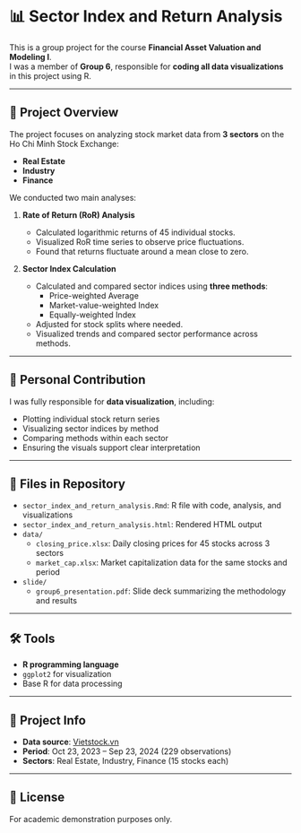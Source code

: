 # 📊 Sector Index and Return Analysis

This is a group project for the course **Financial Asset Valuation and Modeling I**.  
I was a member of **Group 6**, responsible for **coding all data visualizations** in this project using R.

---

## 🎯 Project Overview

The project focuses on analyzing stock market data from **3 sectors** on the Ho Chi Minh Stock Exchange:

- **Real Estate**
- **Industry**
- **Finance**

We conducted two main analyses:

1. **Rate of Return (RoR) Analysis**
   - Calculated logarithmic returns of 45 individual stocks.
   - Visualized RoR time series to observe price fluctuations.
   - Found that returns fluctuate around a mean close to zero.

2. **Sector Index Calculation**
   - Calculated and compared sector indices using **three methods**:
     - Price-weighted Average
     - Market-value-weighted Index
     - Equally-weighted Index
   - Adjusted for stock splits where needed.
   - Visualized trends and compared sector performance across methods.

---

## 🧩 Personal Contribution

I was fully responsible for **data visualization**, including:

- Plotting individual stock return series
- Visualizing sector indices by method
- Comparing methods within each sector
- Ensuring the visuals support clear interpretation

---

## 📁 Files in Repository

- `sector_index_and_return_analysis.Rmd`: R file with code, analysis, and visualizations
- `sector_index_and_return_analysis.html`: Rendered HTML output
- `data/`
  - `closing_price.xlsx`: Daily closing prices for 45 stocks across 3 sectors
  - `market_cap.xlsx`: Market capitalization data for the same stocks and period
- `slide/`
  - `group6_presentation.pdf`: Slide deck summarizing the methodology and results

---

## 🛠️ Tools

- **R programming language**
- `ggplot2` for visualization
- Base R for data processing

---

## 📌 Project Info

- **Data source**: [Vietstock.vn](https://vietstock.vn)
- **Period**: Oct 23, 2023 – Sep 23, 2024 (229 observations)
- **Sectors**: Real Estate, Industry, Finance (15 stocks each)

---

## 📎 License

For academic demonstration purposes only.
